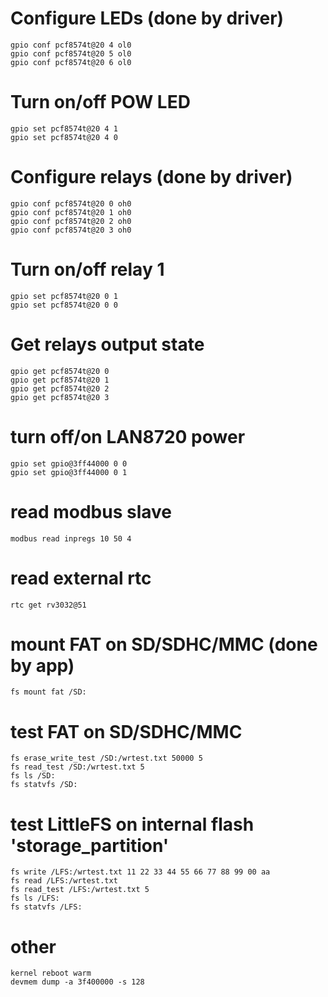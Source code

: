 # Configure LEDs (done by driver)
```
gpio conf pcf8574t@20 4 ol0
gpio conf pcf8574t@20 5 ol0
gpio conf pcf8574t@20 6 ol0
```
# Turn on/off  POW LED
```
gpio set pcf8574t@20 4 1
gpio set pcf8574t@20 4 0
```
# Configure relays (done by driver)
```
gpio conf pcf8574t@20 0 oh0
gpio conf pcf8574t@20 1 oh0
gpio conf pcf8574t@20 2 oh0
gpio conf pcf8574t@20 3 oh0
```
# Turn on/off relay 1
```
gpio set pcf8574t@20 0 1
gpio set pcf8574t@20 0 0
```
# Get relays output state
```
gpio get pcf8574t@20 0
gpio get pcf8574t@20 1
gpio get pcf8574t@20 2
gpio get pcf8574t@20 3
```
# turn off/on LAN8720 power
```
gpio set gpio@3ff44000 0 0
gpio set gpio@3ff44000 0 1
```
# read modbus slave
```
modbus read inpregs 10 50 4
```
# read external rtc
```
rtc get rv3032@51
```
# mount FAT on SD/SDHC/MMC (done by app)
```
fs mount fat /SD:
```
# test FAT on SD/SDHC/MMC
```
fs erase_write_test /SD:/wrtest.txt 50000 5
fs read_test /SD:/wrtest.txt 5
fs ls /SD:
fs statvfs /SD:
```
# test LittleFS on internal flash 'storage_partition'
```
fs write /LFS:/wrtest.txt 11 22 33 44 55 66 77 88 99 00 aa
fs read /LFS:/wrtest.txt
fs read_test /LFS:/wrtest.txt 5
fs ls /LFS:
fs statvfs /LFS:
```
# other
```
kernel reboot warm
devmem dump -a 3f400000 -s 128
```